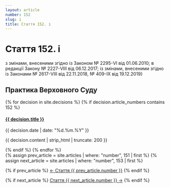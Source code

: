 ```yaml
---
layout: article
number: 152
slug: i
title: Стаття 152. і
---
```


# Стаття 152. і

з змінами, внесеними згідно із Законом № 2295-VI від 01.06.2010; в редакції Закону № 2227-VIII від 06.12.2017; із змінами, внесеними згідно із Законами № 2617-VIII від 22.11.2018, № 409-IX від 19.12.2019}

## Практика Верховного Суду

<div class="decisions-container">
{% for decision in site.decisions %}
  {% if decision.article_numbers contains 152 %}
    <div class="decision-item">
      <h4><a href="{{ decision.url }}">{{ decision.title }}</a></h4>
      <p class="decision-date">{{ decision.date | date: "%d.%m.%Y" }}</p>
      <p class="decision-excerpt">{{ decision.content | strip_html | truncate: 200 }}</p>
    </div>
  {% endif %}
{% endfor %}
</div>

<div class="article-navigation">
  {% assign prev_article = site.articles | where: "number", 151 | first %}
  {% assign next_article = site.articles | where: "number", 153 | first %}
  
  {% if prev_article %}
    <a href="{{ prev_article.url }}" class="prev-article">← Стаття {{ prev_article.number }}</a>
  {% endif %}
  
  {% if next_article %}
    <a href="{{ next_article.url }}" class="next-article">Стаття {{ next_article.number }} →</a>
  {% endif %}
</div>
